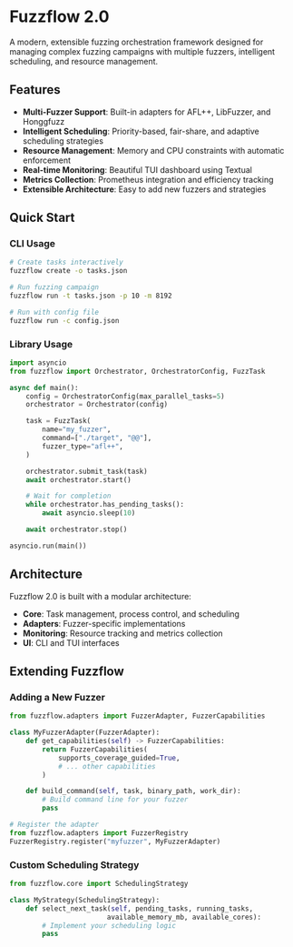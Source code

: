 # Fuzzflow 2.0

A modern, extensible fuzzing orchestration framework designed for managing complex fuzzing campaigns with multiple fuzzers, intelligent scheduling, and resource management.

## Features

- **Multi-Fuzzer Support**: Built-in adapters for AFL++, LibFuzzer, and Honggfuzz
- **Intelligent Scheduling**: Priority-based, fair-share, and adaptive scheduling strategies
- **Resource Management**: Memory and CPU constraints with automatic enforcement
- **Real-time Monitoring**: Beautiful TUI dashboard using Textual
- **Metrics Collection**: Prometheus integration and efficiency tracking
- **Extensible Architecture**: Easy to add new fuzzers and strategies

## Quick Start

### CLI Usage

```bash
# Create tasks interactively
fuzzflow create -o tasks.json

# Run fuzzing campaign
fuzzflow run -t tasks.json -p 10 -m 8192

# Run with config file
fuzzflow run -c config.json
```

### Library Usage

```python
import asyncio
from fuzzflow import Orchestrator, OrchestratorConfig, FuzzTask

async def main():
    config = OrchestratorConfig(max_parallel_tasks=5)
    orchestrator = Orchestrator(config)

    task = FuzzTask(
        name="my_fuzzer",
        command=["./target", "@@"],
        fuzzer_type="afl++",
    )

    orchestrator.submit_task(task)
    await orchestrator.start()

    # Wait for completion
    while orchestrator.has_pending_tasks():
        await asyncio.sleep(10)

    await orchestrator.stop()

asyncio.run(main())
```

## Architecture

Fuzzflow 2.0 is built with a modular architecture:

- **Core**: Task management, process control, and scheduling
- **Adapters**: Fuzzer-specific implementations
- **Monitoring**: Resource tracking and metrics collection
- **UI**: CLI and TUI interfaces

## Extending Fuzzflow

### Adding a New Fuzzer

```python
from fuzzflow.adapters import FuzzerAdapter, FuzzerCapabilities

class MyFuzzerAdapter(FuzzerAdapter):
    def get_capabilities(self) -> FuzzerCapabilities:
        return FuzzerCapabilities(
            supports_coverage_guided=True,
            # ... other capabilities
        )

    def build_command(self, task, binary_path, work_dir):
        # Build command line for your fuzzer
        pass

# Register the adapter
from fuzzflow.adapters import FuzzerRegistry
FuzzerRegistry.register("myfuzzer", MyFuzzerAdapter)
```

### Custom Scheduling Strategy

```python
from fuzzflow.core import SchedulingStrategy

class MyStrategy(SchedulingStrategy):
    def select_next_task(self, pending_tasks, running_tasks, 
                        available_memory_mb, available_cores):
        # Implement your scheduling logic
        pass
```
